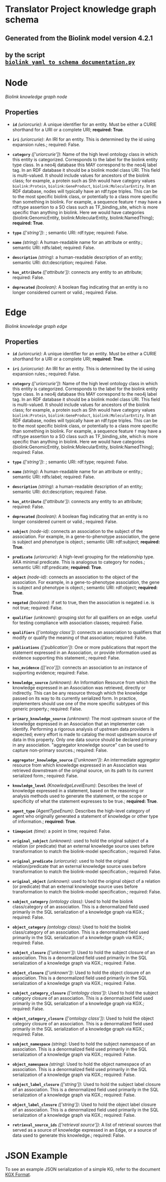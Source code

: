 # Translator Project knowledge graph schema
## Generated from the Biolink model version 4.2.1
## by the script [`biolink_yaml_to_schema_documentation.py`](biolink_yaml_to_schema_documentation.py)

# Node


*Biolink knowledge graph node*


## Properties


- **`id`** *(uriorcurie)*: A unique identifier for an entity. Must be either a CURIE shorthand for a URI or a complete URI; **required: True**.

- **`iri`** *(uriorcurie)*: An IRI for an entity. This is determined by the id using expansion rules.; required: False.

- **`category`** *(['uriorcurie'])*: Name of the high level ontology class in which this entity is categorized. Corresponds to the label for the biolink entity type class. In a neo4j database this MAY correspond to the neo4j label tag. In an RDF database it should be a biolink model class URI. This field is multi-valued. It should include values for ancestors of the biolink class; for example, a protein such as Shh would have category values `biolink:Protein`, `biolink:GeneProduct`, `biolink:MolecularEntity`. In an RDF database, nodes will typically have an rdf:type triples. This can be to the most specific biolink class, or potentially to a class more specific than something in biolink. For example, a sequence feature `f` may have a rdf:type assertion to a SO class such as TF_binding_site, which is more specific than anything in biolink. Here we would have categories {biolink:GenomicEntity, biolink:MolecularEntity, biolink:NamedThing}; **required: True**.

- **`type`** *(['string'])*: ; semantic URI: rdf:type; required: False.

- **`name`** *(string)*: A human-readable name for an attribute or entity.; semantic URI: rdfs:label; required: False.

- **`description`** *(string)*: a human-readable description of an entity; semantic URI: dct:description; required: False.

- **`has_attribute`** *(['attribute'])*: connects any entity to an attribute; required: False.

- **`deprecated`** *(boolean)*: A boolean flag indicating that an entity is no longer considered current or valid.; required: False.

# Edge


*Biolink knowledge graph edge*


## Properties


- **`id`** *(uriorcurie)*: A unique identifier for an entity. Must be either a CURIE shorthand for a URI or a complete URI; **required: True**.

- **`iri`** *(uriorcurie)*: An IRI for an entity. This is determined by the id using expansion rules.; required: False.

- **`category`** *(['uriorcurie'])*: Name of the high level ontology class in which this entity is categorized. Corresponds to the label for the biolink entity type class. In a neo4j database this MAY correspond to the neo4j label tag. In an RDF database it should be a biolink model class URI. This field is multi-valued. It should include values for ancestors of the biolink class; for example, a protein such as Shh would have category values `biolink:Protein`, `biolink:GeneProduct`, `biolink:MolecularEntity`. In an RDF database, nodes will typically have an rdf:type triples. This can be to the most specific biolink class, or potentially to a class more specific than something in biolink. For example, a sequence feature `f` may have a rdf:type assertion to a SO class such as TF_binding_site, which is more specific than anything in biolink. Here we would have categories {biolink:GenomicEntity, biolink:MolecularEntity, biolink:NamedThing}; required: False.

- **`type`** *(['string'])*: ; semantic URI: rdf:type; required: False.

- **`name`** *(string)*: A human-readable name for an attribute or entity.; semantic URI: rdfs:label; required: False.

- **`description`** *(string)*: a human-readable description of an entity; semantic URI: dct:description; required: False.

- **`has_attribute`** *(['attribute'])*: connects any entity to an attribute; required: False.

- **`deprecated`** *(boolean)*: A boolean flag indicating that an entity is no longer considered current or valid.; required: False.

- **`subject`** *(node-id)*: connects an association to the subject of the association. For example, in a gene-to-phenotype association, the gene is subject and phenotype is object.; semantic URI: rdf:subject; **required: True**.

- **`predicate`** *(uriorcurie)*: A high-level grouping for the relationship type. AKA minimal predicate. This is analogous to category for nodes.; semantic URI: rdf:predicate; **required: True**.

- **`object`** *(node-id)*: connects an association to the object of the association. For example, in a gene-to-phenotype association, the gene is subject and phenotype is object.; semantic URI: rdf:object; **required: True**.

- **`negated`** *(boolean)*: if set to true, then the association is negated i.e. is not true; required: False.

- **`qualifier`** *(unknown)*: grouping slot for all qualifiers on an edge.  useful for testing compliance with association classes; required: False.

- **`qualifiers`** *(['ontology class'])*: connects an association to qualifiers that modify or qualify the meaning of that association; required: False.

- **`publications`** *(['publication'])*: One or more publications that report the statement expressed in an Association, or provide information used as evidence supporting this statement.; required: False.

- **`has_evidence`** *([['eco']])*: connects an association to an instance of supporting evidence; required: False.

- **`knowledge_source`** *(unknown)*: An Information Resource from which the knowledge expressed in an Association was retrieved, directly or indirectly. This can be any resource through which the knowledge passed on its way to its currently serialized form. In practice, implementers should use one of the more specific subtypes of this generic property.; required: False.

- **`primary_knowledge_source`** *(unknown)*: The most upstream source of the knowledge expressed in an Association that an implementer can identify.  Performing a rigorous analysis of upstream data providers is expected; every effort is made to catalog the most upstream source of data in this property.  Only one data source should be declared primary in any association.  "aggregator knowledge source" can be used to capture non-primary sources.; required: False.

- **`aggregator_knowledge_source`** *(['unknown'])*: An intermediate aggregator resource from which knowledge expressed in an Association was retrieved downstream of the original source, on its path to its current serialized form.; required: False.

- **`knowledge_level`** *(KnowledgeLevelEnum)*: Describes the level of knowledge expressed in a statement, based on the reasoning or analysis methods used to generate the statement, or the scope or specificity of what the statement expresses to be true.; **required: True**.

- **`agent_type`** *(AgentTypeEnum)*: Describes the high-level category of agent who originally generated a  statement of knowledge or other type of information.; **required: True**.

- **`timepoint`** *(time)*: a point in time; required: False.

- **`original_subject`** *(unknown)*: used to hold the original subject of a relation (or predicate) that an external knowledge source uses before transformation to match the biolink-model specification.; required: False.

- **`original_predicate`** *(uriorcurie)*: used to hold the original relation/predicate that an external knowledge source uses before transformation to match the biolink-model specification.; required: False.

- **`original_object`** *(unknown)*: used to hold the original object of a relation (or predicate) that an external knowledge source uses before transformation to match the biolink-model specification.; required: False.

- **`subject_category`** *(ontology class)*: Used to hold the biolink class/category of an association. This is a denormalized field used primarily in the SQL serialization of a knowledge graph via KGX.; required: False.

- **`object_category`** *(ontology class)*: Used to hold the biolink class/category of an association. This is a denormalized field used primarily in the SQL serialization of a knowledge graph via KGX.; required: False.

- **`subject_closure`** *(['unknown'])*: Used to hold the subject closure of an association. This is a denormalized field used primarily in the SQL serialization of a knowledge graph via KGX.; required: False.

- **`object_closure`** *(['unknown'])*: Used to hold the object closure of an association. This is a denormalized field used primarily in the SQL serialization of a knowledge graph via KGX.; required: False.

- **`subject_category_closure`** *(['ontology class'])*: Used to hold the subject category closure of an association. This is a denormalized field used primarily in the SQL serialization of a knowledge graph via KGX.; required: False.

- **`object_category_closure`** *(['ontology class'])*: Used to hold the object category closure of an association. This is a denormalized field used primarily in the SQL serialization of a knowledge graph via KGX.; required: False.

- **`subject_namespace`** *(string)*: Used to hold the subject namespace of an association. This is a denormalized field used primarily in the SQL serialization of a knowledge graph via KGX.; required: False.

- **`object_namespace`** *(string)*: Used to hold the object namespace of an association. This is a denormalized field used primarily in the SQL serialization of a knowledge graph via KGX.; required: False.

- **`subject_label_closure`** *(['string'])*: Used to hold the subject label closure of an association. This is a denormalized field used primarily in the SQL serialization of a knowledge graph via KGX.; required: False.

- **`object_label_closure`** *(['string'])*: Used to hold the object label closure of an association. This is a denormalized field used primarily in the SQL serialization of a knowledge graph via KGX.; required: False.

- **`retrieval_source_ids`** *(['retrieval source'])*: A list of retrieval sources that served as a source of knowledge expressed in an Edge, or a source of data used to generate this knowledge.; required: False.

# JSON Example
To see an example JSON serialization of a simple KG, refer to the document [KGX Format](https://github.com/biolink/kgx/blob/master/specification/kgx-format.md).
